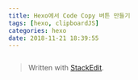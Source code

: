 ```yaml
---
title: Hexo에서 Code Copy 버튼 만들기
tags: [hexo, clipboardJS]
categories: hexo
date: 2018-11-21 18:39:55
---
```


```ejs df
```

> Written with [StackEdit](https://stackedit.io/).
<!--stackedit_data:
eyJoaXN0b3J5IjpbLTI1ODA4NzMxXX0=
-->
